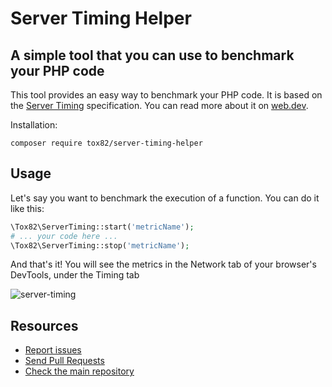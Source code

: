 # Server Timing Helper
## A simple tool that you can use to benchmark your PHP code

This tool provides an easy way to benchmark your PHP code. It is based on the [Server Timing](https://www.w3.org/TR/server-timing/) specification. You can read more about it on [web.dev](https://web.dev/custom-metrics/?utm_source=devtools#server-timing-api).

Installation:
```shell
composer require tox82/server-timing-helper
```

Usage
-----------

Let's say you want to benchmark the execution of a function. You can do it like this:

```php
\Tox82\ServerTiming::start('metricName');
# ... your code here ...
\Tox82\ServerTiming::stop('metricName');
```

And that's it! You will see the metrics in the Network tab of your browser's DevTools, under the Timing tab

![server-timing](https://user-images.githubusercontent.com/659492/216758847-673f1155-db52-48a8-aada-3648b7c837cf.png)

Resources
---------
 * [Report issues](https://github.com/ToX82/server-timing-helper/issues)
 * [Send Pull Requests](https://github.com/ToX82/server-timing-helper/pulls)
 * [Check the main repository](https://github.com/ToX82/server-timing-helper)
